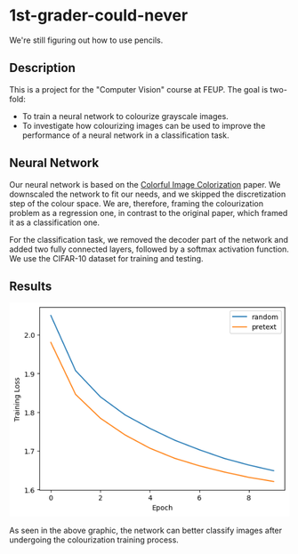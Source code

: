 # 1st-grader-could-never

We're still figuring out how to use pencils.

## Description

This is a project for the "Computer Vision" course at FEUP. The goal is two-fold:

- To train a neural network to colourize grayscale images.
- To investigate how colourizing images can be used to improve the performance of a neural network in a classification task.

## Neural Network

Our neural network is based on the [Colorful Image Colorization](https://arxiv.org/abs/1603.08511) paper. We downscaled the network to fit our needs, and we skipped the discretization step of the colour space. We are, therefore, framing the colourization problem as a regression one, in contrast to the original paper, which framed it as a classification one.

For the classification task, we removed the decoder part of the network and added two fully connected layers, followed by a softmax activation function. We use the CIFAR-10 dataset for training and testing.

## Results

![Results graphic](baseline/loss_comparison_unfrozen_encoder.png)

As seen in the above graphic, the network can better classify images after undergoing the colourization training process.
